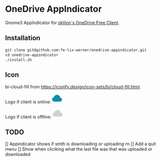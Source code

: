 # OneDrive AppIndicator

Gnome3 AppIndicator for [skilion`s OneDrive Free Client](https://github.com/skilion/onedrive).

## Installation

```
git clone git@github.com:fe-lix-werner/onedrive-appindicator.git
cd onedrive-appindicator
./install.sh
```

## Icon

bi-cloud-fill from https://iconify.design/icon-sets/bi/cloud-fill.html.

Logo if client is online:
![on icon](https://github.com/fe-lix-werner/onedrive-appindicator/blob/master/code/on.svg)

Logo if client is offline:
![off icon](https://github.com/fe-lix-werner/onedrive-appindicator/blob/master/code/off.svg)

## TODO

[] Appindicator shows if smth is downloading or uploading rn
[] Add a quit menu
[] Show when cliciking what the last file was that was uploaded or downloaded
